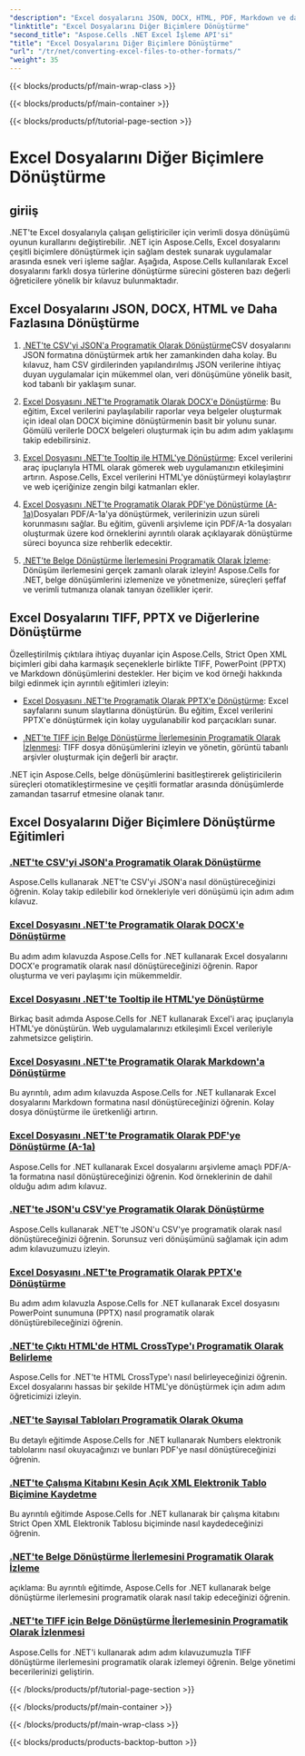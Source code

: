 ```yaml
---
"description": "Excel dosyalarını JSON, DOCX, HTML, PDF, Markdown ve daha fazlası gibi formatlara dönüştürmek için kapsamlı Aspose.Cells for .NET eğitim listesini keşfedin."
"linktitle": "Excel Dosyalarını Diğer Biçimlere Dönüştürme"
"second_title": "Aspose.Cells .NET Excel İşleme API'si"
"title": "Excel Dosyalarını Diğer Biçimlere Dönüştürme"
"url": "/tr/net/converting-excel-files-to-other-formats/"
"weight": 35
---
```


{{< blocks/products/pf/main-wrap-class >}}

{{< blocks/products/pf/main-container >}}

{{< blocks/products/pf/tutorial-page-section >}}

# Excel Dosyalarını Diğer Biçimlere Dönüştürme

## giriiş

.NET'te Excel dosyalarıyla çalışan geliştiriciler için verimli dosya dönüşümü oyunun kurallarını değiştirebilir. .NET için Aspose.Cells, Excel dosyalarını çeşitli biçimlere dönüştürmek için sağlam destek sunarak uygulamalar arasında esnek veri işleme sağlar. Aşağıda, Aspose.Cells kullanılarak Excel dosyalarını farklı dosya türlerine dönüştürme sürecini gösteren bazı değerli öğreticilere yönelik bir kılavuz bulunmaktadır.

## Excel Dosyalarını JSON, DOCX, HTML ve Daha Fazlasına Dönüştürme

1. [.NET'te CSV'yi JSON'a Programatik Olarak Dönüştürme](./converting-csv-to-json/)CSV dosyalarını JSON formatına dönüştürmek artık her zamankinden daha kolay. Bu kılavuz, ham CSV girdilerinden yapılandırılmış JSON verilerine ihtiyaç duyan uygulamalar için mükemmel olan, veri dönüşümüne yönelik basit, kod tabanlı bir yaklaşım sunar.

2. [Excel Dosyasını .NET'te Programatik Olarak DOCX'e Dönüştürme](./converting-excel-file-to-docx/): Bu eğitim, Excel verilerini paylaşılabilir raporlar veya belgeler oluşturmak için ideal olan DOCX biçimine dönüştürmenin basit bir yolunu sunar. Gömülü verilerle DOCX belgeleri oluşturmak için bu adım adım yaklaşımı takip edebilirsiniz.

3. [Excel Dosyasını .NET'te Tooltip ile HTML'ye Dönüştürme](./converting-excel-file-to-html-with-tooltip/): Excel verilerini araç ipuçlarıyla HTML olarak gömerek web uygulamanızın etkileşimini artırın. Aspose.Cells, Excel verilerini HTML'ye dönüştürmeyi kolaylaştırır ve web içeriğinize zengin bilgi katmanları ekler.

4. [Excel Dosyasını .NET'te Programatik Olarak PDF'ye Dönüştürme (A-1a)](./converting-excel-file-to-pdf-a-1a/)Dosyaları PDF/A-1a'ya dönüştürmek, verilerinizin uzun süreli korunmasını sağlar. Bu eğitim, güvenli arşivleme için PDF/A-1a dosyaları oluşturmak üzere kod örneklerini ayrıntılı olarak açıklayarak dönüştürme süreci boyunca size rehberlik edecektir.

5. [.NET'te Belge Dönüştürme İlerlemesini Programatik Olarak İzleme](./tracking-document-conversion-progress/): Dönüşüm ilerlemesini gerçek zamanlı olarak izleyin! Aspose.Cells for .NET, belge dönüşümlerini izlemenize ve yönetmenize, süreçleri şeffaf ve verimli tutmanıza olanak tanıyan özellikler içerir.

## Excel Dosyalarını TIFF, PPTX ve Diğerlerine Dönüştürme

Özelleştirilmiş çıktılara ihtiyaç duyanlar için Aspose.Cells, Strict Open XML biçimleri gibi daha karmaşık seçeneklerle birlikte TIFF, PowerPoint (PPTX) ve Markdown dönüşümlerini destekler. Her biçim ve kod örneği hakkında bilgi edinmek için ayrıntılı eğitimleri izleyin:

- [Excel Dosyasını .NET'te Programatik Olarak PPTX'e Dönüştürme](./converting-excel-file-to-pptx/): Excel sayfalarını sunum slaytlarına dönüştürün. Bu eğitim, Excel verilerini PPTX'e dönüştürmek için kolay uygulanabilir kod parçacıkları sunar.

- [.NET'te TIFF için Belge Dönüştürme İlerlemesinin Programatik Olarak İzlenmesi](./tracking-document-conversion-progress-for-tiff/): TIFF dosya dönüşümlerini izleyin ve yönetin, görüntü tabanlı arşivler oluşturmak için değerli bir araçtır.

.NET için Aspose.Cells, belge dönüşümlerini basitleştirerek geliştiricilerin süreçleri otomatikleştirmesine ve çeşitli formatlar arasında dönüşümlerde zamandan tasarruf etmesine olanak tanır.

## Excel Dosyalarını Diğer Biçimlere Dönüştürme Eğitimleri
### [.NET'te CSV'yi JSON'a Programatik Olarak Dönüştürme](./converting-csv-to-json/)
Aspose.Cells kullanarak .NET'te CSV'yi JSON'a nasıl dönüştüreceğinizi öğrenin. Kolay takip edilebilir kod örnekleriyle veri dönüşümü için adım adım kılavuz.
### [Excel Dosyasını .NET'te Programatik Olarak DOCX'e Dönüştürme](./converting-excel-file-to-docx/)
Bu adım adım kılavuzda Aspose.Cells for .NET kullanarak Excel dosyalarını DOCX'e programatik olarak nasıl dönüştüreceğinizi öğrenin. Rapor oluşturma ve veri paylaşımı için mükemmeldir.
### [Excel Dosyasını .NET'te Tooltip ile HTML'ye Dönüştürme](./converting-excel-file-to-html-with-tooltip/)
Birkaç basit adımda Aspose.Cells for .NET kullanarak Excel'i araç ipuçlarıyla HTML'ye dönüştürün. Web uygulamalarınızı etkileşimli Excel verileriyle zahmetsizce geliştirin.
### [Excel Dosyasını .NET'te Programatik Olarak Markdown'a Dönüştürme](./converting-excel-file-to-markdown/)
Bu ayrıntılı, adım adım kılavuzda Aspose.Cells for .NET kullanarak Excel dosyalarını Markdown formatına nasıl dönüştüreceğinizi öğrenin. Kolay dosya dönüştürme ile üretkenliği artırın.
### [Excel Dosyasını .NET'te Programatik Olarak PDF'ye Dönüştürme (A-1a)](./converting-excel-file-to-pdf-a-1a/)
Aspose.Cells for .NET kullanarak Excel dosyalarını arşivleme amaçlı PDF/A-1a formatına nasıl dönüştüreceğinizi öğrenin. Kod örneklerinin de dahil olduğu adım adım kılavuz.
### [.NET'te JSON'u CSV'ye Programatik Olarak Dönüştürme](./converting-json-to-csv/)
Aspose.Cells kullanarak .NET'te JSON'u CSV'ye programatik olarak nasıl dönüştüreceğinizi öğrenin. Sorunsuz veri dönüşümünü sağlamak için adım adım kılavuzumuzu izleyin.
### [Excel Dosyasını .NET'te Programatik Olarak PPTX'e Dönüştürme](./converting-excel-file-to-pptx/)
Bu adım adım kılavuzla Aspose.Cells for .NET kullanarak Excel dosyasını PowerPoint sunumuna (PPTX) nasıl programatik olarak dönüştürebileceğinizi öğrenin.
### [.NET'te Çıktı HTML'de HTML CrossType'ı Programatik Olarak Belirleme](./specifying-html-crosstype-in-output-html/)
Aspose.Cells for .NET'te HTML CrossType'ı nasıl belirleyeceğinizi öğrenin. Excel dosyalarını hassas bir şekilde HTML'ye dönüştürmek için adım adım öğreticimizi izleyin.
### [.NET'te Sayısal Tabloları Programatik Olarak Okuma](./reading-numbers-spreadsheet/)
Bu detaylı eğitimde Aspose.Cells for .NET kullanarak Numbers elektronik tablolarını nasıl okuyacağınızı ve bunları PDF'ye nasıl dönüştüreceğinizi öğrenin.
### [.NET'te Çalışma Kitabını Kesin Açık XML Elektronik Tablo Biçimine Kaydetme](./saving-workbook-to-strict-open-xml-spreadsheet-format/)
Bu ayrıntılı eğitimde Aspose.Cells for .NET kullanarak bir çalışma kitabını Strict Open XML Elektronik Tablosu biçiminde nasıl kaydedeceğinizi öğrenin.
### [.NET'te Belge Dönüştürme İlerlemesini Programatik Olarak İzleme](./tracking-document-conversion-progress/)
açıklama: Bu ayrıntılı eğitimde, Aspose.Cells for .NET kullanarak belge dönüştürme ilerlemesini programatik olarak nasıl takip edeceğinizi öğrenin.
### [.NET'te TIFF için Belge Dönüştürme İlerlemesinin Programatik Olarak İzlenmesi](./tracking-document-conversion-progress-for-tiff/)
Aspose.Cells for .NET'i kullanarak adım adım kılavuzumuzla TIFF dönüştürme ilerlemesini programatik olarak izlemeyi öğrenin. Belge yönetimi becerilerinizi geliştirin.

{{< /blocks/products/pf/tutorial-page-section >}}

{{< /blocks/products/pf/main-container >}}

{{< /blocks/products/pf/main-wrap-class >}}

{{< blocks/products/products-backtop-button >}}